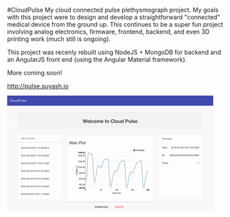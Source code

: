 #CloudPulse
My cloud connected pulse plethysmograph project. My goals with this project were to design and develop a straightforward "connected" medical device from the ground up. This continues to be a super fun project involving analog electronics, firmware, frontend, backend, and even 3D printing work (much still is ongoing).

This project was recenly rebuilt using NodeJS + MongoDB for backend and an AngularJS front end (using the Angular Material framework). 

More coming soon! 

http://pulse.suyash.io

![CloudPulse App Demo](images/demo-2.gif)

